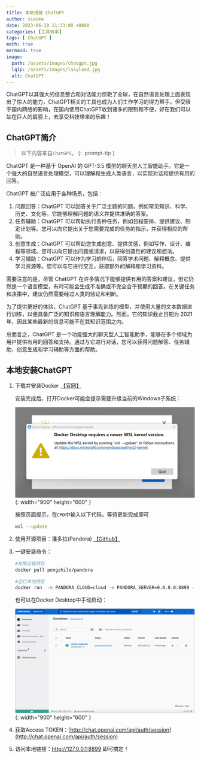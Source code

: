 ```yaml
---
title: 本地搭建 ChatGPT
author: xiaoma
date: 2023-06-10 11:33:00 +0800
categories: [工具效率]
tags: [ ChatGPT ]
math: true
mermaid: true
image:
  path: /assets/images/chatgpt.jpg
  lqip: /assets/images/lazyload.jpg
  alt: ChatGPT
---
```


ChatGPT以其强大的信息整合和对话能力惊艳了全球，在自然语言处理上面表现出了惊人的能力，ChatGPT相关的工具也成为人们工作学习的得力帮手。但受限于国内网络的影响，在国内使用ChatGPT收到诸多的限制和不便，好在我们可以站在巨人的肩膀上，去享受科技带来的乐趣！

## ChatGPT简介

> 以下内容来自`ChatGPT`。
{: .prompt-tip }

ChatGPT 是一种基于 OpenAI 的 GPT-3.5 模型的聊天型人工智能助手。它是一个强大的自然语言处理模型，可以理解和生成人类语言，以实现对话和提供有用的回答。

ChatGPT 被广泛应用于各种场景，包括：

1. 问题回答：ChatGPT 可以回答关于广泛主题的问题，例如常见知识、科学、历史、文化等。它能够理解问题的语义并提供准确的答案。
2. 任务辅助：ChatGPT 可以帮助执行各种任务，例如日程安排、提供建议、制定计划等。您可以向它提出关于您需要完成的任务的指示，并获得相应的帮助。
3. 创意生成：ChatGPT 可以帮助您生成创意、提供灵感，例如写作、设计、编程等领域。您可以向它提出问题或请求，以获得创造性的建议和想法。
4. 学习辅助：ChatGPT 可以作为学习的伴侣，回答学术问题、解释概念、提供学习资源等。您可以与它进行交互，获取额外的解释和学习资料。

需要注意的是，尽管 ChatGPT 在许多情况下能够提供有用的答案和建议，但它仍然是一个语言模型，有时可能会生成不准确或不完全合乎预期的回答。在关键任务和决策中，建议仍然需要经过人类的验证和判断。

为了提供更好的体验，ChatGPT 基于事先训练的模型，并使用大量的文本数据进行训练，以便具备广泛的知识和语言理解能力。然而，它的知识截止日期为
2021 年，因此某些最新的信息可能不在其知识范围之内。

总而言之，ChatGPT 是一个功能强大的聊天型人工智能助手，能够在多个领域为用户提供有用的回答和支持。通过与它进行对话，您可以获得问题解答、任务辅助、创意生成和学习辅助等方面的帮助。

## 本地安装ChatGPT

1. 下载并安装Docker [【官网】](https://www.docker.com/)

   安装完成后，打开Docker可能会提示需要升级当前的Windows子系统：

   ![Docker](/assets/images/docker-wsl.jpg){: width="900" height="600" }

   按照页面提示，在`CMD`中输入以下代码，等待更新完成即可

    ```bash
    wsl --update
    ```

2. 使用开源项目：潘多拉(Pandora) [【Github】](https://github.com/pengzhile/pandora)

3. 一键安装命令：

    ```bash
    #拉取远程项目
    docker pull pengzhile/pandora
    ```
    
    ```bash
    #运行本地项目
    docker run  -e PANDORA_CLOUD=cloud -e PANDORA_SERVER=0.0.0.0:8899 -p 8899:8899 -d pengzhile/pandora
    ```

    也可以在Docker Desktop中手动启动：

    ![Docker Run](/assets/images/docker-chatgpt.jpg){: width="900" height="600" }

4. 获取Access TOKEN：[http://chat.openai.com/api/auth/session](http://chat.openai.com/api/auth/session)

5. 访问本地链接：http://127.0.0.1:8899 即可搞定！
